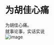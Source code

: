 为胡佳心痛
==
为胡佳心痛。<br>
就事论事，实话实说<br>
![image](https://user-images.githubusercontent.com/98999822/155228947-452b7d98-0a7d-4cfb-800e-25bec81e528f.png)

